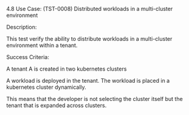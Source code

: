 4.8 Use Case: (TST-0008) Distributed workloads in a multi-cluster
environment

Description:

This test verify the ability to distribute workloads in a multi-cluster environment within a tenant.

Success Criteria:

A tenant A is created in two kubernetes clusters

A workload is deployed in the tenant. The workload is placed in a kubernetes cluster dynamically.

This means that the developer is not selecting the cluster itself but the tenant that is expanded
across clusters.
